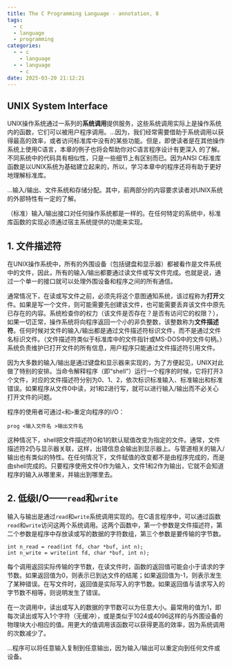 ```yaml
---
title: The C Programming Language - annotation, 8
tags:
  - c
  - language
  - programming
categories:
  - - c
    - language
  - - language
    - c
date: 2025-03-20 21:12:21
---
```


## UNIX System Interface

UNIX操作系统通过一系列的**系统调用**提供服务，这些系统调用实际上是操作系统内的函数，它们可以被用户程序调用。...因为，我们经常需要借助于系统调用以获得最高的效率，或者访问标准库中没有的某些功能。但是，即使读者是在其他操作系统上使用C语言，本章的例子也将会帮助你对C语言程序设计有更深入 的了解。不同系统中的代码具有相似性，只是一些细节上有区别而已。因为ANSI C标准库函数是以UNIX系统为基础建立起来的，所以，学习本章中的程序还将有助于更好地理解标准库。

...输入/输出、文件系统和存储分配。其中，前两部分的内容要求读者对UNIX系统的外部特性有一定的了解。

（标准）输入/输出接口对任何操作系统都是一样的。在任何特定的系统中，标准库函数的实现必须通过宿主系统提供的功能来实现。

## 1. 文件描述符

在UNIX操作系统中，所有的外围设备（包括键盘和显示器）都被看作是文件系统中的文件，因此，所有的输入/输出都要通过读文件或写文件完成。也就是说，通过一个单一的接口就可以处理外围设备和程序之间的所有通信。

通常情况下，在读或写文件之前，必须先将这个意图通知系统，该过程称为**打开**文件。如果是写一个文件，则可能需要先创建该文件，也可能需要丢弃该文件中原先已存在的内容。系统检查你的权力（该文件是否存在？是否有访问它的权限？），如果一切正常，操作系统将向程序返回一个小的非负整数，该整数称为**文件描述符**。任何时候对文件的输入/输出都是通过文件描述符标识文件，而不是通过文件名标识文件。（文件描述符类似于标准库中的文件指针或MS-DOS中的文件句柄。）系统负责维护已打开文件的所有信息，用户程序只能通过文件描述符引用文件。

因为大多数的输入/输出是通过键盘和显示器来实现的，为了方便起见，UNIX对此做了特别的安排。当命令解释程序（即“shell”）运行一个程序的时候，它将打开3个文件，对应的文件描述符分别为0、1、2，依次标识标准输入、标准输出和标准错误。如果程序从文件0中读，对1和2进行写，就可以进行输入/输出而不必关心打开文件的问题。

程序的使用者可通过`<`和`>`重定向程序的I/O：

```
prog <输入文件名 >输出文件名
```

这种情况下，shell把文件描述符0和1的默认赋值改变为指定的文件。通常，文件描述符2仍与显示器关联，这样，出错信息会输出到显示器上。与管道相关的输入/输出也有类似的特性。在任何情况下，文件赋值的改变都不是由程序完成的，而是由shell完成的。只要程序使用文件0作为输入，文件1和2作为输出，它就不会知道程序的输入从哪里来，并输出到哪里去。

## 2. 低级I/O——`read`和`write`

输入与输出是通过`read`和`write`系统调用实现的。在C语言程序中，可以通过函数`read`和`write`访问这两个系统调用。这两个函数中，第一个参数是文件描述符，第二个参数是程序中存放读或写的数据的字符数组，第三个参数是要传输的字节数。

```
int n_read = read(int fd, char *buf, int n);
int n_write = write(int fd, char *buf, int n);
```

每个调用返回实际传输的字节数，在读文件时，函数的返回值可能会小于请求的字节数。如果返回值为0，则表示已到达文件的结尾；如果返回值为-1，则表示发生了某种错误。在写文件时，返回值是实际写入的字节数。如果返回值与请求写入的字节数不相等，则说明发生了错误。

在一次调用中，读出或写入的数据的字节数可以为任意大小。最常用的值为1，即每次读出或写入1个字符（无缓冲），或是类似于1024或4096这样的与外围设备的物理块大小相应的值。用更大的值调用该函数可以获得更高的效率，因为系统调用的次数减少了。

...程序可以将任意输入复制到任意输出，因为输入/输出可以重定向到任何文件或设备。
